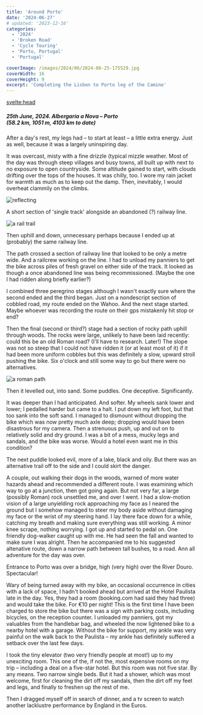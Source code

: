 ```yaml
---
title: 'Around Porto'
date: '2024-06-27'
# updated: '2023-12-16'
categories:
  - '2024'
  - 'Broken Road'
  - 'Cycle Touring'
  - 'Porto, Portugal'
  - 'Portugal'

coverImage: /images/2024/06/2024-06-25-175529.jpg
coverWidth: 16
coverHeight: 9
excerpt: 'Completing the Lisbon to Porto leg of the Camino'
---
```


<script>
	import Callout from '$lib/components/Callout.svelte'
  import Img from '$lib/components/Img.svelte'  
</script>

<svelte:head>

  <title>2024 Europe</title>
</svelte:head>

<section class="card">
  <h5>
      25th June, 2024.
      Albergaria a Nova &ndash; Porto<br/>
      (58.2 km, 1051 m, 4103 km to date)
  </h5>

  <p>After a day's rest, my legs had &ndash; to start at least &ndash; a little extra energy. Just as well, because it was a largely uninspiring day.</p>

  <p>It was overcast, misty with a fine drizzle (typical mizzle weather. Most of the day was through steep villages and busy towns, all built up with next to no exposure to open countryside. Some altitude gained to start, with clouds drifting over the tops of the houses. It was chilly, too. I wore my rain jacket for warmth as much as to keep out the damp. Then, inevitably, I would overheat clammily on the climbs. </p>

<Img
  src="/images/2024/06/2024-06-25-140441.jpg"
  alt="reflecting"
  caption="You may notice I'm wearing my red rain jacket"
/>

<p>A short section of 'single track' alongside an abandoned (?) railway line.</p>

<Img
  src="/images/2024/06/2024-06-25-110120.jpg"
  alt="a rail trail"
  caption="A brief but pleasant path alongside abandoned tracks"
/>

<p>Then uphill and down, unnecessary perhaps because I ended up at (probably) the same railway line.</p>

  <p>The path crossed a section of railway line that looked to be only a metre wide. And a railcrew working on the line. I had to unload my panniers to get the bike across piles of fresh gravel on either side of the track. It looked as though a once abandoned line was being recommissioned. (Maybe the one I had ridden along briefly earlier?)</p>

  <p>I combined three peregrino stages although I wasn't exactly sure where the second ended and the third began. Just on a nondescript section of cobbled road, my route ended on the Wahoo. And the next stage started. Maybe whoever was recording the route on their gps mistakenly hit stop or end?</p>

  <p>Then the final (second or third?) stage had a section of rocky path uphill through woods. The rocks were large, unlikely to have been laid recently: could this be an old Roman road? (I'll have to research. Later!) The slope was not so steep that I could not have ridden it (or at least most of it) if it had been more uniform cobbles but this was definitely a slow, upward stroll pushing the bike. Six o'clock and still some way to go but there were no alternatives.</p>

<Img
    src="/images/2024/06/2024-06-25-175520.jpg"
    alt="a roman path"
    caption="Built by Romans, back in the day?"
  />

  <p>Then it levelled out, into sand. Some puddles. One deceptive. Significantly.</p>

  <p>It was deeper than I had anticipated. And softer. My wheels sank lower and lower; I pedalled harder but came to a halt. I put down my left foot, but that too sank into the soft sand. I managed to dismount without dropping the bike which was now pretty much axle deep; dropping would have been disastrous for my camera. Then a strenuous push, up and out on to relatively solid and dry ground. I was a bit of a mess, mucky legs and sandals, and the bike was worse. Would a hotel even want me in this condition?</p>

  <p>The next puddle looked evil, more of a lake, black and oily. But there was an alternative trail off to the side and I could skirt the danger.</p>

  <p>A couple, out walking their dogs in the woods, warned of more water hazards ahead and recommended a different route. I was examining which way to go at a junction, then got going again. But not very far, a large (possibly Roman) rock unsettled me, and over I went. I had a slow-motion vision of a large unyielding rock approaching my face as I neared the ground but I somehow managed to steer my body aside without damaging my face or the wrist of my steering hand. I lay there face down for a while, catching my breath and making sure everything was still working. A minor knee scrape, nothing worrying. I got up and started to pedal on. One friendly dog-walker caught up with me. He had seen the fall and wanted to make sure I was alright. Then he accompanied me to his suggested altenative route, down a narrow path between tall bushes, to a road. Ann all adventure for the day was over.</p>

  <p>Entrance to Porto was over a bridge, high (very high) over the River Douro. Spectacular!</p>

  <p>Wary of being turned away with my bike, an occasional occurrence in cities with a lack of space, I hadn't booked ahead but arrived at the Hotel Paulista late in the day. Yes, they had a room (booking.com had said they had three) and would take the bike. For &euro;10 per night! This is the first time I have been charged to store the bike but there was a sign with parking costs, including bicycles, on the reception counter. I unloaded my panniers, got my valuables from the handlebar bag, and wheeled the now lightened bike to a nearby hotel with a garage. Without the bike for support, my ankle was very painful on the walk back to the Paulista &ndash; my ankle has definitely suffered a setback over the last few days.</p>

  <p>I took the tiny elevator (two very friendly people at most!) up to my unexciting room. This one of the, if not the, most expensive rooms on my trip &ndash; including a deal on a five-star hotel. But this room was not five star. By any means. Two narrow single beds. But it had a shower, which was most welcome, first for cleaning the dirt off my sandals, then the dirt off my feet and legs, and finally to freshen up the rest of me. </p>

  <p>Then I dragged myself off in search of dinner, and a tv screen to watch another lacklustre performance by England in the Euros.</p>

</section>
